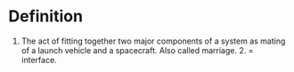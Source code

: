 # Definition

1.  The act of fitting together two major components of a system as
    mating of a launch vehicle and a spacecraft. Also called
    marriage. 2. = interface.
